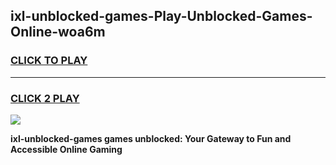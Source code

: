
## ixl-unblocked-games-Play-Unblocked-Games-Online-woa6m
<h3>
<a href="https://premium76.site?title=ixl-unblocked-games&ref=25A">CLICK TO PLAY</a></h3>
<hr>

<h3>
<a href="https://premium76.site?title=ixl-unblocked-games&ref=25A">CLICK 2 PLAY</a>
  
</h3>

<a href="https://premium76.site?title=ixl-unblocked-games&ref=25A"><img src="https://clearcache.store/games.png"></a>


**ixl-unblocked-games games unblocked: Your Gateway to Fun and Accessible Online Gaming**
